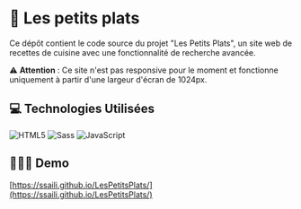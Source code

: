 # 📂 Les petits plats
Ce dépôt contient le code source du projet "Les Petits Plats", un site web de recettes de cuisine avec une fonctionnalité de recherche avancée.

⚠️ **Attention** : Ce site n'est pas responsive pour le moment et fonctionne uniquement à partir d'une largeur d'écran de 1024px.

## 💻 Technologies Utilisées
![HTML5](https://img.shields.io/badge/html5-%23E34F26.svg?style=for-the-badge&logo=html5&logoColor=white)
![Sass](https://img.shields.io/badge/sass-%23CC6699.svg?style=for-the-badge&logo=sass&logoColor=white)
![JavaScript](https://img.shields.io/badge/javascript-%23323330.svg?style=for-the-badge&logo=javascript&logoColor=%23F7DF1E)

## 👨🏻‍💻 Demo
[https://ssaili.github.io/LesPetitsPlats/](https://ssaili.github.io/LesPetitsPlats/)
